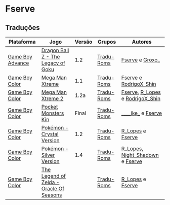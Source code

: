 # Fserve

## Traduções

| Plataforma | Jogo | Versão | Grupos | Autores |
| ----------- | ----------- | ----------- | ----------- | ----------- |
| [Game Boy Advance](../../traducoes/game-boy-advance/) | [Dragon Ball Z - The Legacy of Goku](../../traducoes/game-boy-advance/dragon-ball-z-the-legacy-of-goku_fserve-groxo/) | 1.2 | [Tradu\-Roms](../../grupos/tradu-roms/) | [Fserve](../../autores/fserve/) e [Groxo\_](../../autores/groxo/) |
| [Game Boy Color](../../traducoes/game-boy-color/) | [Mega Man Xtreme](../../traducoes/game-boy-color/mega-man-xtreme_fserve-rodrigox_shin/) | 1.1 | [Tradu\-Roms](../../grupos/tradu-roms/) | [Fserve](../../autores/fserve/) e [RodrigoX\_Shin](../../autores/rodrigox_shin/) |
| [Game Boy Color](../../traducoes/game-boy-color/) | [Mega Man Xtreme 2](../../traducoes/game-boy-color/mega-man-xtreme-2_fserve-r_lopes-rodrigox_shin/) | 1.2a | [Tradu\-Roms](../../grupos/tradu-roms/) | [Fserve](../../autores/fserve/), [R\_Lopes](../../autores/r_lopes/) e [RodrigoX\_Shin](../../autores/rodrigox_shin/) |
| [Game Boy Color](../../traducoes/game-boy-color/) | [Pocket Monsters Kin](../../traducoes/game-boy-color/pocket-monsters-kin_____ike_-fserve/) | Final | [Tradu\-Roms](../../grupos/tradu-roms/) | [\_\_\_\_ike\_](../../autores/ike/) e [Fserve](../../autores/fserve/) |
| [Game Boy Color](../../traducoes/game-boy-color/) | [Pokémon - Crystal Version](../../traducoes/game-boy-color/pokemon-crystal-version_r_lopes-fserve/) | 1.2 | [Tradu\-Roms](../../grupos/tradu-roms/) | [R\_Lopes](../../autores/r_lopes/) e [Fserve](../../autores/fserve/) |
| [Game Boy Color](../../traducoes/game-boy-color/) | [Pokémon - Silver Version](../../traducoes/game-boy-color/pokemon-silver-version_r_lopes-night_shadown-fserve/) | 1.4 | [Tradu\-Roms](../../grupos/tradu-roms/) | [R\_Lopes](../../autores/r_lopes/), [Night\_Shadown](../../autores/night_shadown/) e [Fserve](../../autores/fserve/) |
| [Game Boy Color](../../traducoes/game-boy-color/) | [The Legend of Zelda - Oracle Of Seasons](../../traducoes/game-boy-color/the-legend-of-zelda-oracle-of-seasons_r_lopes-fserve/) |  | [Tradu\-Roms](../../grupos/tradu-roms/) | [R\_Lopes](../../autores/r_lopes/) e [Fserve](../../autores/fserve/) |